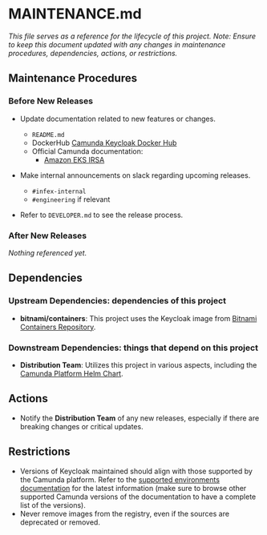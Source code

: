 # MAINTENANCE.md

_This file serves as a reference for the lifecycle of this project._
_Note: Ensure to keep this document updated with any changes in maintenance procedures, dependencies, actions, or restrictions._

## Maintenance Procedures

### Before New Releases

- Update documentation related to new features or changes.
    - `README.md`
    - DockerHub [Camunda Keycloak Docker Hub](https://hub.docker.com/repository/docker/camunda/keycloak/general)
    - Official Camunda documentation:
        - [Amazon EKS IRSA](https://github.com/camunda/camunda-docs/blob/main/docs/self-managed/setup/deploy/amazon/amazon-eks/irsa.md)

- Make internal announcements on slack regarding upcoming releases.
    - `#infex-internal`
    - `#engineering` if relevant

- Refer to `DEVELOPER.md` to see the release process.

### After New Releases

_Nothing referenced yet._

## Dependencies

### Upstream Dependencies: dependencies of this project

- **bitnami/containers**: This project uses the Keycloak image from [Bitnami Containers Repository](https://github.com/bitnami/containers).

### Downstream Dependencies: things that depend on this project

- **Distribution Team**: Utilizes this project in various aspects, including the [Camunda Platform Helm Chart](https://github.com/camunda/camunda-platform-helm/blob/main/charts/camunda-platform/values-latest.yaml).

## Actions

- Notify the **Distribution Team** of any new releases, especially if there are breaking changes or critical updates.

## Restrictions

- Versions of Keycloak maintained should align with those supported by the Camunda platform. Refer to the [supported environments documentation](https://docs.camunda.io/docs/reference/supported-environments/#component-requirements) for the latest information (make sure to browse other supported Camunda versions of the documentation to have a complete list of the versions).
- Never remove images from the registry, even if the sources are deprecated or removed.
